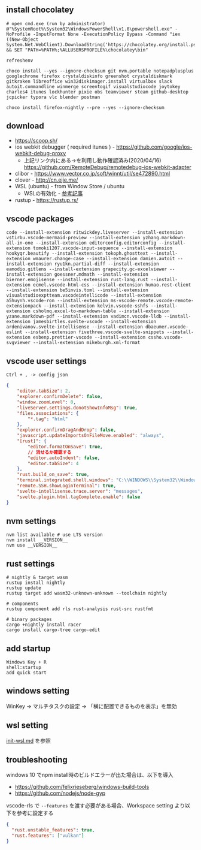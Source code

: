 
## install chocolatey

```shell
# open cmd.exe (run by administrator)
@"%SystemRoot%\System32\WindowsPowerShell\v1.0\powershell.exe" -NoProfile -InputFormat None -ExecutionPolicy Bypass -Command "iex ((New-Object System.Net.WebClient).DownloadString('https://chocolatey.org/install.ps1'))" && SET "PATH=%PATH%;%ALLUSERSPROFILE%\chocolatey\bin"

refreshenv

choco install --yes --ignore-checksum git nvm.portable notepadplusplus googlechrome firefox crystaldiskinfo greenshot crystaldiskmark gitkraken libreoffice win32diskimager.install virtualbox slack autoit.commandline winmerge screentogif visualstudiocode joytokey charles4 itunes lockhunter pixie obs teamviewer steam github-desktop jcpicker typora vlc blender postman

choco install firefox-nightly --pre --yes --ignore-checksum
```

## download
* https://scoop.sh/
* ios webkit debugger ( required itunes ) - https://github.com/google/ios-webkit-debug-proxy
  * 上記リンク内にある→を利用し動作確認済み(2020/04/16) https://github.com/RemoteDebug/remotedebug-ios-webkit-adapter
* clibor - https://www.vector.co.jp/soft/winnt/util/se472890.html
* clover - http://cn.ejie.me/
* WSL (ubuntu) - from Window Store / ubuntu
  * WSLの有効化 - [参考記事](https://qiita.com/Aruneko/items/c79810b0b015bebf30bb)
* rustup - https://rustup.rs/

## vscode packages
```shell
code --install-extension ritwickdey.liveserver --install-extension vstirbu.vscode-mermaid-preview --install-extension yzhang.markdown-all-in-one --install-extension editorconfig.editorconfig --install-extension tomoki1207.vscode-input-sequence --install-extension hookyqr.beautify --install-extension tokoph.ghosttext --install-extension wmaurer.change-case --install-extension damien.autoit --install-extension ryu1kn.partial-diff --install-extension eamodio.gitlens --install-extension grapecity.gc-excelviewer --install-extension goessner.mdmath --install-extension bierner.emojisense --install-extension rust-lang.rust --install-extension ecmel.vscode-html-css --install-extension humao.rest-client --install-extension be5invis.toml --install-extension visualstudioexptteam.vscodeintellicode --install-extension a5huynh.vscode-ron --install-extension ms-vscode-remote.vscode-remote-extensionpack --install-extension kelvin.vscode-sshfs --install-extension csholmq.excel-to-markdown-table --install-extension yzane.markdown-pdf --install-extension vadimcn.vscode-lldb --install-extension jamesbirtles.svelte-vscode --install-extension ardenivanov.svelte-intellisense --install-extension dbaeumer.vscode-eslint --install-extension fivethree.vscode-svelte-snippets --install-extension esbenp.prettier-vscode --install-extension cssho.vscode-svgviewer --install-extension mikeburgh.xml-format
```

## vscode user settings

`Ctrl + , -> config json`
```json
{
    "editor.tabSize": 2,
    "explorer.confirmDelete": false,
    "window.zoomLevel": 0,
    "liveServer.settings.donotShowInfoMsg": true,
    "files.associations": {
        "*.tag": "html"
    },
    "explorer.confirmDragAndDrop": false,
    "javascript.updateImportsOnFileMove.enabled": "always",
    "[rust]": {
        "editor.formatOnSave": true,
        // 消せるか確認する
        "editor.autoIndent": false,
        "editor.tabSize": 4
    },
    "rust.build_on_save": true,
    "terminal.integrated.shell.windows": "C:\\WINDOWS\\System32\\WindowsPowerShell\\v1.0\\powershell.exe",
    "remote.SSH.showLoginTerminal": true,
    "svelte-intellisense.trace.server": "messages",
    "svelte.plugin.html.tagComplete.enable": false
}
```


## nvm settings

```shell
nvm list available # use LTS version
nvm install __VERSION__
nvm use __VERSION__
```

## rust settings

```shell
# nightly & target wasm
rustup install nightly
rustup update
rustup target add wasm32-unknown-unknown --toolchain nightly

# components
rustup component add rls rust-analysis rust-src rustfmt

# binary packages
cargo +nightly install racer
cargo install cargo-tree cargo-edit
```


## add startup
```
Windows Key + R
shell:startup
add quick start
```

## windows setting
WinKey -> マルチタスクの設定 -> 「横に配置できるものを表示」を無効


## wsl setting
[init-wsl.md](init-wsl.md) を参照

## troubleshooting
windows 10 でnpm install時のビルドエラーが出た場合は、以下を導入
* https://github.com/felixrieseberg/windows-build-tools
* https://github.com/nodejs/node-gyp

vscode-rls で `--features` を渡す必要がある場合、Workspace setting より以下を参考に設定する
```json
{
  "rust.unstable_features": true,
  "rust.features": ["vulkan"]
}
```
